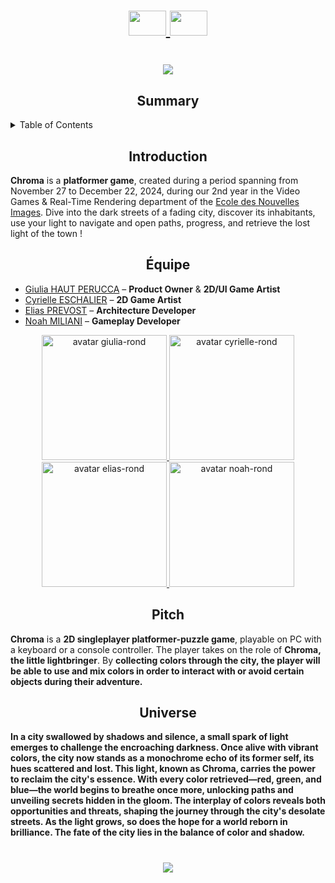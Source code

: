 <h1 align="center">
    <a href="https://github.com/Ecole-des-Nouvelles-Images/2024-Mobile-Clawster/blob/main/README.fr.md">
    <img src="https://github.com/user-attachments/assets/41b66b00-1f67-4793-bd92-24e4f4613b26" width="60" height="40">
  </a>
  <a href="https://github.com/Ecole-des-Nouvelles-Images/2024-Mobile-Clawster/blob/main/README.md">
    <img src="https://github.com/user-attachments/assets/8724f8b2-1eeb-402b-9584-50f07269331b" width="60" height="40">
  </a>
</h1>

<h1 align="center">
    <img src="https://github.com/user-attachments/assets/7297836c-85f9-4cbb-a341-8e219245c602">
  </a>

<h2 align="center">
  <strong>Summary</strong>
</h2>

<details>
  <summary>Table of Contents</summary>
  <ol>
    <li><a href="#introduction">Introduction</a></li>
    <li><a href="#team">Team</a></li>
    <li><a href="#pitch">Pitch</a></li>
    <li><a href="#univers">Universe</a></li>
  </ol>
</details>

<h2 id="introduction" align="center">
  <strong>Introduction</strong>  
</h2>
<p>
  <strong>Chroma</strong> is a <strong>platformer game</strong>, created during a period spanning from November 27 to December 22, 2024, during our 2nd year in the Video Games & Real-Time Rendering department of the <a href="https://github.com/Ecole-des-Nouvelles-Images">Ecole des Nouvelles Images</a>. Dive into the dark streets of a fading city, discover its inhabitants, use your light to navigate and open paths, progress, and retrieve the lost light of the town !
</p>

<h2 id="équipe" align="center">
  <strong>Équipe</strong>
</h2>
<ul>
  <li>
    <a href="https://github.com/GiuliaHP">Giulia HAUT PERUCCA</a> – <strong>Product Owner</strong> & <strong>2D/UI Game Artist</strong>
  </li>
  <li>
    <a href="https://github.com/Cyrielle-E">Cyrielle ESCHALIER</a> – <strong>2D Game Artist</strong>
  </li>
  <li>
    <a href="https://github.com/Elias-Pr">Elias PREVOST</a> – <strong>Architecture Developer</strong>
  </li>
    <li>
    <a href="https://github.com/NoahMil">Noah MILIANI</a> – <strong>Gameplay Developer</strong>
  </li>
</ul>

<div align="center">
  <a href="https://github.com/GiuliaHP">
    <img src="https://github.com/user-attachments/assets/050c3a0a-4467-45a6-847c-85183913477b" width="200px" alt="avatar giulia-rond">
  </a>
  <a href="https://github.com/Cyrielle-E">
    <img src="https://github.com/user-attachments/assets/9fafa3b0-4c0f-4500-b69a-04f4f2f2b274" width="200px" alt="avatar cyrielle-rond">
  </a>
  <a href="https://github.com/Elias-Pr">
    <img src="https://github.com/user-attachments/assets/38b85d7b-1b7f-4da7-936e-67a355151745" width="200px" alt="avatar elias-rond">
  </a>
  <a href="https://github.com/NoahMil">
    <img src="https://github.com/user-attachments/assets/2a66cfb4-db97-4eb6-b8aa-197e4ca7ca6a" width="200px" alt="avatar noah-rond">
  </a>
</div>


<h2 id="pitch" align="center">
  <strong>Pitch</strong>  
</h2>
<p>
 <strong>Chroma</strong> is a <strong>2D singleplayer platformer-puzzle game</strong>, playable on PC with a keyboard or a console controller. The player takes on the role of <strong>Chroma, the little lightbringer</strong>. By <strong>collecting colors through the city<strong>, the player will be able to <strong>use and mix colors</strong> in order to <strong>interact with or avoid certain objects</strong> during their adventure.
</p>

<h2 id="univers" align="center">
  <strong>Universe</strong>
</h2>
<p>
  In a city swallowed by shadows and silence, a <strong>small spark of light</strong> emerges to <strong>challenge the encroaching darkness</strong>. Once alive with vibrant colors, the city now stands as a monochrome echo of its former self, its hues <strong>scattered and lost</strong>. <strong>This light</strong>, known as <strong>Chroma</strong>, carries the power to reclaim the city's essence. With every color retrieved—<strong>red, green, and blue</strong>—the world begins to breathe once more, <strong>unlocking paths and unveiling secrets hidden in the gloom</strong>. The interplay of colors <strong>reveals both opportunities and threats</strong>, shaping the journey through the city's desolate streets. As the light grows, so does the hope for <strong>a world reborn in brilliance</strong>. The fate of the city lies in the balance of color and shadow.
</p>

<h1 align="center">
    <img src="https://github.com/user-attachments/assets/af7f8ac8-7127-4e3d-bb12-863378897002">
  </a>
